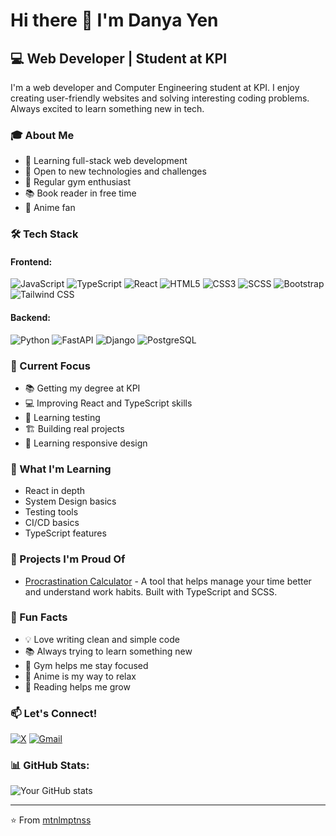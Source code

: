 # Hi there 👋 I'm Danya Yen

## 💻 Web Developer | Student at KPI

I'm a web developer and Computer Engineering student at KPI. I enjoy creating user-friendly websites and solving interesting coding problems. Always excited to learn something new in tech.

### 🎓 About Me
- 🎯 Learning full-stack web development
- 🌱 Open to new technologies and challenges
- 💪 Regular gym enthusiast
- 📚 Book reader in free time
- 🎌 Anime fan

### 🛠️ Tech Stack

#### Frontend:
![JavaScript](https://img.shields.io/badge/-JavaScript-F7DF1E?style=flat-square&logo=javascript&logoColor=black)
![TypeScript](https://img.shields.io/badge/-TypeScript-3178C6?style=flat-square&logo=typescript&logoColor=white)
![React](https://img.shields.io/badge/-React-61DAFB?style=flat-square&logo=react&logoColor=black)
![HTML5](https://img.shields.io/badge/-HTML5-E34F26?style=flat-square&logo=html5&logoColor=white)
![CSS3](https://img.shields.io/badge/-CSS3-1572B6?style=flat-square&logo=css3&logoColor=white)
![SCSS](https://img.shields.io/badge/-SCSS-CC6699?style=flat-square&logo=sass&logoColor=white)
![Bootstrap](https://img.shields.io/badge/-Bootstrap-7952B3?style=flat-square&logo=bootstrap&logoColor=white)
![Tailwind CSS](https://img.shields.io/badge/-Tailwind_CSS-38B2AC?style=flat-square&logo=tailwind-css&logoColor=white)

#### Backend:
![Python](https://img.shields.io/badge/-Python-3776AB?style=flat-square&logo=python&logoColor=white)
![FastAPI](https://img.shields.io/badge/-FastAPI-009688?style=flat-square&logo=fastapi&logoColor=white)
![Django](https://img.shields.io/badge/-Django-092E20?style=flat-square&logo=django&logoColor=white)
![PostgreSQL](https://img.shields.io/badge/-PostgreSQL-336791?style=flat-square&logo=postgresql&logoColor=white)

### 🎯 Current Focus
- 📚 Getting my degree at KPI
- 💻 Improving React and TypeScript skills
- 🧪 Learning testing
- 🏗️ Building real projects
- 📱 Learning responsive design

### 🌱 What I'm Learning
- React in depth
- System Design basics
- Testing tools
- CI/CD basics
- TypeScript features

### 💼 Projects I'm Proud Of
- [Procrastination Calculator](https://github.com/mtnlmptnss/Procrastination-calculator) - A tool that helps manage your time better and understand work habits. Built with TypeScript and SCSS.


### 🌟 Fun Facts
- 💡 Love writing clean and simple code
- 📚 Always trying to learn something new
- 💪 Gym helps me stay focused
- 🎌 Anime is my way to relax
- 📖 Reading helps me grow

### 📫 Let's Connect!
[![X](https://img.shields.io/badge/X-%23000000.svg?style=for-the-badge&logo=X&logoColor=white)](https://x.com/mtnlmptnss)
[![Gmail](https://img.shields.io/badge/Gmail-D14836?style=for-the-badge&logo=gmail&logoColor=white)](mailto:mtnlmptnss@gmail.com)


### 📊 GitHub Stats:
![Your GitHub stats](https://github-readme-stats.vercel.app/api?username=mtnlmptnss&show_icons=true&theme=dracula)

---
⭐️ From [mtnlmptnss](https://github.com/mtnlmptnss)
